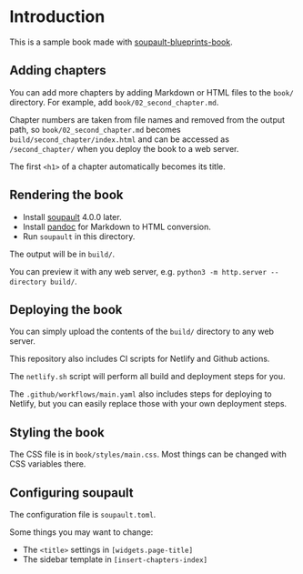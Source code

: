 # Introduction

This is a sample book made with [soupault-blueprints-book](https://github.com/PataphysicalSociety/soupault-blueprints-book).

## Adding chapters

You can add more chapters by adding Markdown or HTML files to the `book/` directory.
For example, add `book/02_second_chapter.md`.

Chapter numbers are taken from file names and removed from the output path,
so `book/02_second_chapter.md` becomes `build/second_chapter/index.html`
and can be accessed as `/second_chapter/` when you deploy the book to a web server.

The first `<h1>` of a chapter automatically becomes its title.

## Rendering the book

* Install [soupault](https://soupault.app) 4.0.0 later. 
* Install [pandoc](https://pandoc.org) for Markdown to HTML conversion.
* Run `soupault` in this directory.

The output will be in `build/`.

You can preview it with any web server, e.g. `python3 -m http.server --directory build/`.

## Deploying the book

You can simply upload the contents of the `build/` directory to any web server.

This repository also includes CI scripts for Netlify and Github actions.

The `netlify.sh` script will perform all build and deployment steps for you.

The `.github/workflows/main.yaml` also includes steps for deploying to Netlify, but you can easily replace
those with your own deployment steps.

## Styling the book

The CSS file is in `book/styles/main.css`. Most things can be changed with CSS variables there.

## Configuring soupault

The configuration file is `soupault.toml`.

Some things you may want to change:

* The `<title>` settings in `[widgets.page-title]`
* The sidebar template in `[insert-chapters-index]`
